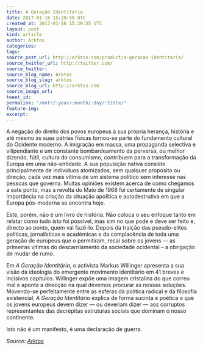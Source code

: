 ```yaml
---
title: A Geração Identitária
date: 2017-01-16 15:29:55 UTC
created_at: 2017-01-16 15:29:55 UTC
layout: post
kind: article
author: Arktos
categories: 
tags: 
source_post_url: http://arktos.com/product/a-geracao-identitaria/
source_twitter_url: http://twitter.com/
source_twitter: 
source_blog_name: Arktos
source_blog_slug: arktos
source_blog_url: http://arktos.com
source_image_url: 
tweet_id: 
permalink: "/mntr/:year/:month/:day/:title/"
feature-img: 
excerpt: 
---
```

<p>A negação do direito dos povos europeus à sua própria herança, história e até mesmo às suas pátrias físicas tornou-se parte do fundamento cultural do Ocidente moderno. A imigração em massa, uma propaganda selectiva e vilipendiante e um constante bombardeamento da perversa, ou melhor dizendo, fútil, cultura do consumismo, contribuem para a transformação da Europa em uma não-entidade. A sua população nativa consiste principalmente de indivíduos atomizados, sem qualquer propósito ou direção, cada vez mais vítima de um sistema político sem interesse nas pessoas que governa. Muitas opiniões existem acerca de como chegamos a este ponto, mas a revolta do Maio de 1968 foi certamente de singular importância na criação da situação apolítica e autodestrutiva em que a Europa pós-moderna se encontra hoje.</p>
<p>Este, porém, não é um livro de história. Não coloca o seu enfoque tanto em relatar como tudo isto foi possível, mas sim no que pode e deve ser feito e, directo ao ponto, quem vai fazê-lo. Depois da traição das pseudo-elites políticas, jornalísticas e académicas e da complacência de toda uma geração de europeus que o permitiram, recai sobre os jovens — as primeiras vítimas do descarrilamento da sociedade ocidental – a obrigação de mudar de rumo.</p>
<p>Em <em>A Geração Identitária</em>, o activista Markus Willinger apresenta a sua visão da ideologia do emergente movimento identitário em 41 breves e incisivos capítulos. Willinger expõe uma imagem cristalina do que correu mal e aponta a direcção na qual devemos procurar as nossas soluções. Movendo-se perfeitamente entre as esferas da política radical e da filosofia existencial, <em>A Geração Identitária</em> explica de forma sucinta e poética o que os jovens europeus devem dizer — ou deveriam dizer — aos corruptos representantes das decrépitas estruturas sociais que dominam o nosso continente.</p>
<p>Isto não é um manifesto, é uma declaração de guerra.</p><div class="">
    <i>Source: <a href="http://arktos.com">Arktos</a></i>
</div>
